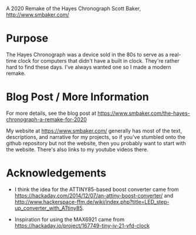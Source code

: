 A 2020 Remake of the Hayes Chronograph
Scott Baker, http://www.smbaker.com/

# Purpose

The Hayes Chronograph was a device sold in the 80s to serve as a real-time clock for computers that didn't have a built in clock. They're rather hard to find these days. I've always wanted one so I made a modern remake.

# Blog Post / More Information

For more details, see the blog post at https://www.smbaker.com/the-hayes-chronograph-a-remake-for-2020

My website at https://www.smbaker.com/ generally has most of the text, descriptions, and narrative for my projects, so if you've stumbled onto the github repository but not the website, then you probably want to start with the website. There's also links to my youtube videos there.

# Acknowledgements

* I think the idea for the ATTINY85-based boost converter came from https://hackaday.com/2014/12/07/an-attiny-boost-converter/ and http://www.hackerspace-ffm.de/wiki/index.php?title=LED_step-up_converter_with_ATtiny85.

* Inspiration for using the MAX6921 came from https://hackaday.io/project/167749-tiny-iv-21-vfd-clock 